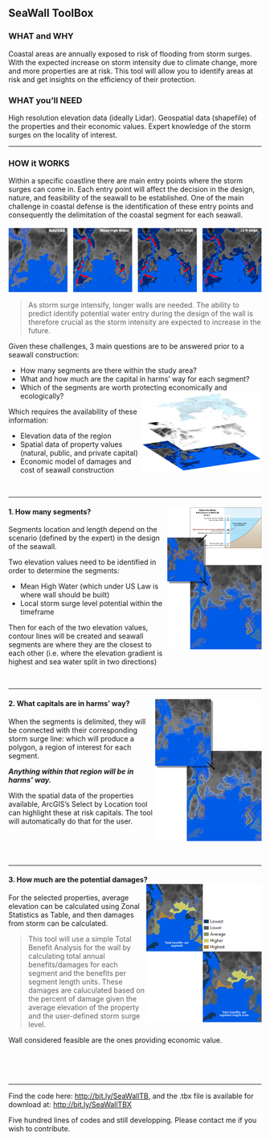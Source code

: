 ## SeaWall ToolBox
### WHAT and WHY
Coastal areas are annually exposed to risk of flooding from storm surges.
With the expected increase on storm intensity due to climate change, more and more properties are at risk.
This tool will allow you to identify areas at risk and get insights on the efficiency of their protection.

### WHAT you’ll NEED
High resolution elevation data (ideally Lidar).
Geospatial data (shapefile) of the properties and their economic values.
Expert knowledge of the storm surges on the locality of interest.


------------------
### HOW it WORKS
Within a specific coastline there are main entry points where the storm surges can come in.
Each entry point will affect the decision in the design, nature, and feasibility of the seawall to be established.
One of the main challenge in coastal defense is the identification of these entry points and consequently the delimitation of the coastal segment for each seawall. 

![Sea water flooding](https://github.com/rajaoberison/SeaWallToolBox/blob/master/images/seawall0.png)

> As storm surge intensify, longer walls are needed. The ability to predict identify potential water entry during the design of the wall is therefore crucial as the storm intensity are expected to increase in the future.


Given these challenges, 3 main questions are to be answered prior to a seawall construction:
* How many segments are there within the study area?
* What and how much are the capital in harms’ way for each segment?
* Which of the segments are worth protecting economically and ecologically? <img align="right" width="240" height="157" src="https://github.com/rajaoberison/SeaWallToolBox/blob/master/images/seawall1.png">

Which requires the availability of these information: 
* Elevation data of the region
* Spatial data of property values (natural, public, and private capital)
* Economic model of damages and cost of seawall construction

<br/>

-------------------
#### 1. How many segments? <img align="right" width="188" height="282" src="https://github.com/rajaoberison/SeaWallToolBox/blob/master/images/seawall2.png">
Segments location and length depend on the scenario (defined by the expert) in the design of the seawall.

Two elevation values need to be identified in order to determine the segments:
* Mean High Water (which under US Law is where wall should be built)
* Local storm surge level potential within the timeframe

Then for each of the two elevation values, contour lines will be created and seawall segments are where they are the closest to each other (i.e. where the elevation gradient is highest and sea water split in two directions)

<br/>

----------------------
#### 2. What capitals are in harms’ way? <img align="right" width="212" height="282" src="https://github.com/rajaoberison/SeaWallToolBox/blob/master/images/seawall3.png">

When the segments is delimited, they will be connected with their corresponding storm surge line: which will produce a polygon, a region of interest for each segment.

_**Anything within that region will be in harms’ way.**_

With the spatial data of the properties available, ArcGIS’s Select by Location tool can highlight these at risk capitals. The tool will automatically do that for the user.

<br/>
<br/>
<br/>

----------------------
#### 3. How much are the potential damages? <img align="right" width="230" height="275" src="https://github.com/rajaoberison/SeaWallToolBox/blob/master/images/seawall4.png">
For the selected properties, average elevation can be calculated using Zonal Statistics as Table, and then damages from storm can be calculated. 

> This tool will use a simple Total Benefit Analysis for the wall by calculating total annual benefits/damages for each segment and the benefits per segment length units. These damages are caluculated based on the percent of damage given the average elevation of the property and the user-defined storm surge level. 

Wall considered feasible are the ones providing economic value.

<br/>
<br/>
<br/>

----------------------
Find the code here: http://bit.ly/SeaWallTB, and the .tbx file is available for download at: http://bit.ly/SeaWallTBX

Five hundred lines of codes and still developping. Please contact me if you wish to contribute.
